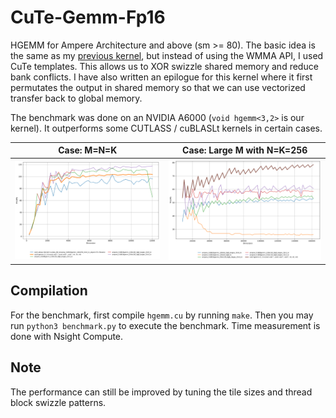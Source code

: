 # CuTe-Gemm-Fp16

HGEMM for Ampere Architecture and above (sm >= 80). The basic idea is the same as my [previous kernel](https://github.com/annp0/GEMM-FP16), but instead of using the WMMA API, I used CuTe templates. This allows us to XOR swizzle shared memory and reduce bank conflicts. I have also written an epilogue for this kernel where it first permutates the output in shared memory so that we can use vectorized transfer back to global memory.

The benchmark was done on an NVIDIA A6000 (`void hgemm<3,2>` is our kernel). It outperforms some CUTLASS / cuBLASLt kernels in certain cases.

| Case: M=N=K              | Case: Large M with N=K=256               |
|:--------------------------------:|:---------------------------------:|
| ![](img/benchmark_results_m=n=k.png)      | ![](img/benchmark_results.png)   |

## Compilation

For the benchmark, first compile `hgemm.cu` by running `make`. Then you may run `python3 benchmark.py` to execute the benchmark. Time measurement is done with Nsight Compute.

## Note

The performance can still be improved by tuning the tile sizes and thread block swizzle patterns.